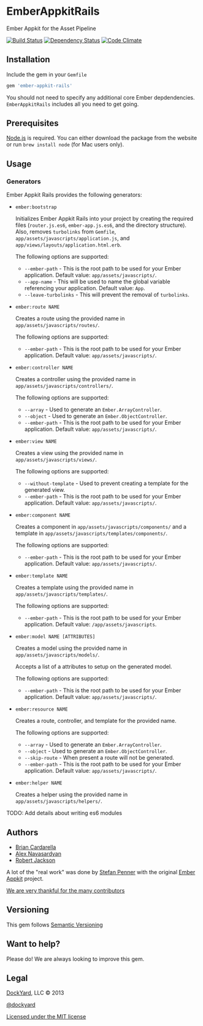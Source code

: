# EmberAppkitRails

Ember Appkit for the Asset Pipeline

[![Build Status](https://secure.travis-ci.org/dockyard/ember-appkit-rails.png?branch=master)](http://travis-ci.org/dockyard/ember-appkit-rails)
[![Dependency Status](https://gemnasium.com/dockyard/ember-appkit-rails.png?travis)](https://gemnasium.com/dockyard/ember-appkit-rails)
[![Code Climate](https://codeclimate.com/github/dockyard/ember-appkit-rails.png)](https://codeclimate.com/github/dockyard/ember-appkit-rails)

## Installation ##

Include the gem in your `Gemfile`

```ruby
gem 'ember-appkit-rails'
```

You should not need to specify any additional core Ember depdendencies.
`EmberAppkitRails` includes all you need to get going.

## Prerequisites

[Node.js](http://nodejs.org) is required. You can either download the
package from the website or run `brew install node` (for Mac users
only).

## Usage ##

### Generators ###

Ember Appkit Rails provides the following generators:

* `ember:bootstrap`

  Initializes Ember Appkit Rails into your project by creating the required files
  (`router.js.es6`, `ember-app.js.es6`, and the directory structure). Also, removes
  `turbolinks` from `Gemfile`, `app/assets/javascripts/application.js`, and `app/views/layouts/application.html.erb`.

  The following options are supported:

  * `--ember-path` - This is the root path to be used for your Ember application. Default value: `app/assets/javascripts/`.
  * `--app-name` - This will be used to name the global variable referencing your application. Default value: `App`.
  * `--leave-turbolinks` - This will prevent the removal of `turbolinks`.

* `ember:route NAME`

  Creates a route using the provided name in `app/assets/javascripts/routes/`.

  The following options are supported:

  * `--ember-path` - This is the root path to be used for your Ember application. Default value: `app/assets/javascripts/`.

* `ember:controller NAME`

  Creates a controller using the provided name in `app/assets/javascripts/controllers/`.

  The following options are supported:

  * `--array` - Used to generate an `Ember.ArrayController`.
  * `--object` - Used to generate an `Ember.ObjectController`.
  * `--ember-path` - This is the root path to be used for your Ember application. Default value: `app/assets/javascripts/`.

* `ember:view NAME`

  Creates a view using the provided name in `app/assets/javascripts/views/`.

  The following options are supported:

  * `--without-template` - Used to prevent creating a template for the generated view.
  * `--ember-path` - This is the root path to be used for your Ember application. Default value: `app/assets/javascripts/`.

* `ember:component NAME`

  Creates a component in `app/assets/javascripts/components/` and a template in `app/assets/javascripts/templates/components/`.

  The following options are supported:

  * `--ember-path` - This is the root path to be used for your Ember application. Default value: `app/assets/javascripts/`.

* `ember:template NAME`

  Creates a template using the provided name in `app/assets/javascripts/templates/`.

  The following options are supported:

  * `--ember-path` - This is the root path to be used for your Ember application. Default value: `/app/assets/javascripts`.

* `ember:model NAME [ATTRIBUTES]`

  Creates a model using the provided name in `app/assets/javascripts/models/`.

  Accepts a list of a attributes to setup on the generated model.

  The following options are supported:

  * `--ember-path` - This is the root path to be used for your Ember application. Default value: `app/assets/javascripts/`.

* `ember:resource NAME`

  Creates a route, controller, and template for the provided name.

  The following options are supported:

  * `--array` - Used to generate an `Ember.ArrayController`.
  * `--object` - Used to generate an `Ember.ObjectController`.
  * `--skip-route` - When present a route will not be generated.
  * `--ember-path` - This is the root path to be used for your Ember application. Default value: `app/assets/javascripts/`.

* `ember:helper NAME`

  Creates a helper using the provided name in `app/assets/javascripts/helpers/`.

TODO: Add details about writing es6 modules

## Authors ##

* [Brian Cardarella](http://twitter.com/bcardarella)
* [Alex Navasardyan](http://twitter.com/twokul)
* [Robert Jackson](http://twitter.com/rwjblue)

A lot of the "real work" was done by [Stefan Penner](http://twitter.com/stefanpenner) with the original [Ember Appkit](https://github.com/stefanpenner/ember-app-kit) project.

[We are very thankful for the many contributors](https://github.com/dockyard/ember-appkit-rails/graphs/contributors)

## Versioning ##

This gem follows [Semantic Versioning](http://semver.org)

## Want to help? ##

Please do! We are always looking to improve this gem.

## Legal ##

[DockYard](http://dockyard.com), LLC &copy; 2013

[@dockyard](http://twitter.com/dockyard)

[Licensed under the MIT license](http://www.opensource.org/licenses/mit-license.php)
